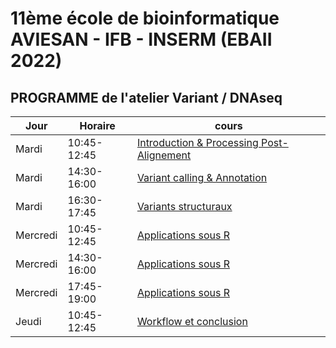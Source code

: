 # 11ème école de bioinformatique AVIESAN - IFB - INSERM (EBAII 2022)

## PROGRAMME de l'atelier Variant / DNAseq

| Jour | Horaire | cours |
|----------------------------------|------------------|----------|
| Mardi | 10:45-12:45 | [Introduction & Processing Post-Alignement](1-Intro_Processing-Post-Alignement.pdf) |
| Mardi | 14:30-16:00 | [Variant calling & Annotation](2-Variant-calling_Annotation.pdf) |
| Mardi | 16:30-17:45 | [Variants structuraux](3-Variants-Structuraux.pdf) |
| Mercredi | 10:45-12:45 | [Applications sous R](DNA-seq/?) |
| Mercredi | 14:30-16:00 | [Applications sous R](DNA-seq/?) |
| Mercredi | 17:45-19:00 | [Applications sous R](DNA-seq/?) |
| Jeudi | 10:45-12:45 | [Workflow et conclusion](DNA-seq/6-Workflow_Conclusion.pdf) | 
